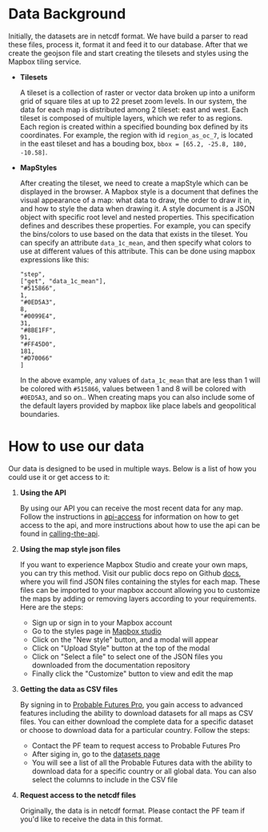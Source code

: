 # Data Background

Initially, the datasets are in netcdf format. We have build a parser to read these files, process it, format it and feed it to our database. After that we create the geojson file and start creating the tilesets and styles using the Mapbox tiling service.

-   **Tilesets**

    A tileset is a collection of raster or vector data broken up into a uniform grid of square tiles at up to 22 preset zoom levels.
    In our system, the data for each map is distributed among 2 tileset: east and west. Each tileset is composed of multiple layers, which we refer to as regions. Each region is created within a specified bounding box defined by its coordinates. For example, the region with id `region_as_oc_7`, is located in the east tileset and has a bouding box, `bbox = [65.2, -25.8, 180, -10.58]`.

-   **MapStyles**

    After creating the tileset, we need to create a mapStyle which can be displayed in the browser. A Mapbox style is a document that defines the visual appearance of a map: what data to draw, the order to draw it in, and how to style the data when drawing it. A style document is a JSON object with specific root level and nested properties. This specification defines and describes these properties. For example, you can specify the bins/colors to use based on the data that exists in the tileset. You can specify an attribute `data_1c_mean`, and then specify what colors to use at different values of this attribute. This can be done using mapbox expressions like this:

    ```[
    "step",
    ["get", "data_1c_mean"],
    "#515866",
    1,
    "#0ED5A3",
    8,
    "#0099E4",
    31,
    "#8BE1FF",
    91,
    "#FF45D0",
    181,
    "#D70066"
    ]
    ```

    In the above example, any values of `data_1c_mean` that are less than 1 will be colored with `#515866`, values between 1 and 8 will be colored with `#0ED5A3`, and so on..
    When creating maps you can also include some of the default layers provided by mapbox like place labels and geopolitical boundaries.

# How to use our data

Our data is designed to be used in multiple ways. Below is a list of how you could use it or get access to it:

1.  **Using the API**

    By using our API you can receive the most recent data for any map. Follow the instructions in [api-access](./api-access.md) for information on how to get access to the api, and more instructions about how to use the api can be found in [calling-the-api](./calling-the-api.md).

2.  **Using the map style json files**

    If you want to experience Mapbox Studio and create your own maps, you can try this method. Visit our public docs repo on Github [docs](https://github.com/Probable-Futures/docs/tree/main/mapStyles), where you will find JSON files containing the styles for each map. These files can be imported to your mapbox account allowing you to customize the maps by adding or removing layers according to your requirements. Here are the steps:

    -   Sign up or sign in to your Mapbox account
    -   Go to the styles page in [Mapbox studio](https://studio.mapbox.com/)
    -   Click on the "New style" button, and a modal will appear
    -   Click on "Upload Style" button at the top of the modal
    -   Click on "Select a file" to select one of the JSON files you downloaded from the documentation repository
    -   Finally click the "Customize" button to view and edit the map

3.  **Getting the data as CSV files**

    By signing in to [Probable Futures Pro](https://pro.probablefutures.org/), you gain access to advanced features including the ability to download datasets for all maps as CSV files. You can either download the complete data for a specific dataset or choose to download data for a particular country. Follow the steps:

    -   Contact the PF team to request access to Probable Futures Pro
    -   After siging in, go to the [datasets page](https://pro.probablefutures.org/dashboard/datasets)
    -   You will see a list of all the Probable Futures data with the ability to download data for a specific country or all global data. You can also select the columns to include in the CSV file

4.  **Request access to the netcdf files**

    Originally, the data is in netcdf format. Please contact the PF team if you'd like to receive the data in this format.
